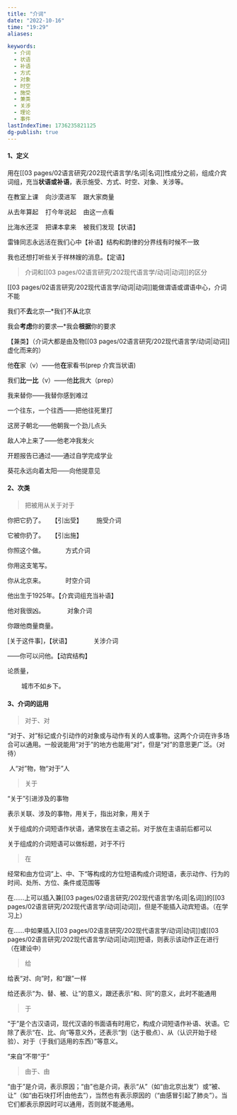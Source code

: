 ```yaml
---
title: "介词"
date: "2022-10-16"
time: "19:29"
aliases:

keywords:
  - 介词
  - 状语
  - 补语
  - 方式
  - 对象
  - 时空
  - 施受
  - 兼类
  - 关涉
  - 理论
  - 事件
lastIndexTime: 1736235821125
dg-publish: true
---
```

#### 1、定义

用在[[03 pages/02语言研究/202现代语言学/名词\|名词]]性成分之前，组成介宾词组，充当**状语或补语**，表示施受、方式、时空、对象、关涉等。

在教室上课    向沙漠进军    跟大家商量

从去年算起    打今年说起    由这一点看

比海水还深    把课本拿来    被我们发现【状语】

雷锋同志永远活在我们心中【补语】结构和韵律的分界线有时候不一致

我也还想打听些关于祥林嫂的消息。【定语】

> 介词和[[03 pages/02语言研究/202现代语言学/动词\|动词]]的区分

[[03 pages/02语言研究/202现代语言学/动词\|动词]]能做谓语或谓语中心，介词不能

我们不**去**北京—*我们不**从**北京

我会**考虑**你的要求—*我会**根据**你的要求

【兼类】（介词大都是由及物[[03 pages/02语言研究/202现代语言学/动词\|动词]]虚化而来的）

他**在**家（v）——他**在**家看书(prep 介宾当状语)

我们**比一比**（v）——他**比**我大（prep）

我来替你——我替你感到难过

一个往东，一个往西——把他往死里打

这房子朝北——他朝我一个劲儿点头

敌人冲上来了——他老冲我发火

开题报告已通过——通过自学完成学业

葵花永远向着太阳——向他提意见

#### 2、次类
> 把被用从关于对于

你把它扔了。    【引出受】        施受介词

它被你扔了。    【引出施】

你照这个做。            方式介词

你用这支笔写。

你从北京来。            时空介词

他出生于1925年。【介宾词组充当补语】

他对我很凶。             对象介词

你跟他商量商量。

[关于这件事]，【状语】             关涉介词

——你可以问他。【动宾结构】

论质量，

        城市不如乡下。

#### 3、介词的运用

> 对于、对

“对于、对”标记或介引动作的对象或与动作有关的人或事物。这两个介词在许多场合可以通用。一般说能用“对于”的地方也能用“对”，但是“对”的意思更广泛。（对待）

 人“对”物，物“对于”人

> 关于

“关于”引进涉及的事物

表示关联、涉及的事物，用关于，指出对象，用关于

关于组成的介词短语作状语，通常放在主语之前。对于放在主语前后都可以

关于组成的介词短语可以做标题，对于不行

> 在

经常和由方位词”上、中、下“等构成的方位短语构成介词短语，表示动作、行为的时间、处所、方位、条件或范围等

在……上可以插入兼[[03 pages/02语言研究/202现代语言学/名词\|名词]]的[[03 pages/02语言研究/202现代语言学/动词\|动词]]，但是不能插入动宾短语。（在学习上）

在……中如果插入[[03 pages/02语言研究/202现代语言学/动词\|动词]]或[[03 pages/02语言研究/202现代语言学/动词\|动词]]短语，则表示该动作正在进行（在建设中）

> 给

给表“对、向”时，和“跟”一样

给还表示“为、替、被、让”的意义，跟还表示“和、同”的意义，此时不能通用

> 于

“于”是个古汉语词，现代汉语的书面语有时用它，构成介词短语作补语、状语。它除了表示“在、比、向”等意义外，还表示“到（达于极点）、从（认识开始于经验）、对于（于我们适用的东西）”等意义。

“来自”不带“于“

> 由于、由

“由于”是介词，表示原因；“由”也是介词，表示“从”（如“由北京出发”）或“被、让”（如“由石块打坏|由他去”），当然也有表示原因的（“由感冒引起了肺炎”）。当它们都表示原因时可以通用，否则就不能通用。